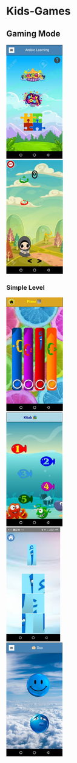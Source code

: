 # Kids-Games

<h2><strong> Gaming Mode </strong></h2>
<img height=" 300px" src="https://github.com/Mishal-Khan/Kids-Games/blob/main/img/c1.jpeg" />

<br>

<img height=" 300px" src="https://github.com/Mishal-Khan/Kids-Games/blob/main/img/c2.jpeg" />

<br>
<h3><strong> Simple Level </strong></h3>
<img height=" 300px" src="https://github.com/Mishal-Khan/Kids-Games/blob/main/img/c3.jpeg" />

<br>

<img height=" 300px" src="https://github.com/Mishal-Khan/Kids-Games/blob/main/img/c4.jpeg" />

<br>

<img height=" 300px" src="https://github.com/Mishal-Khan/Kids-Games/blob/main/img/c5.jpeg" />

<br>

<img height=" 300px" src="https://github.com/Mishal-Khan/Kids-Games/blob/main/img/c6.jpeg" />

<br>

